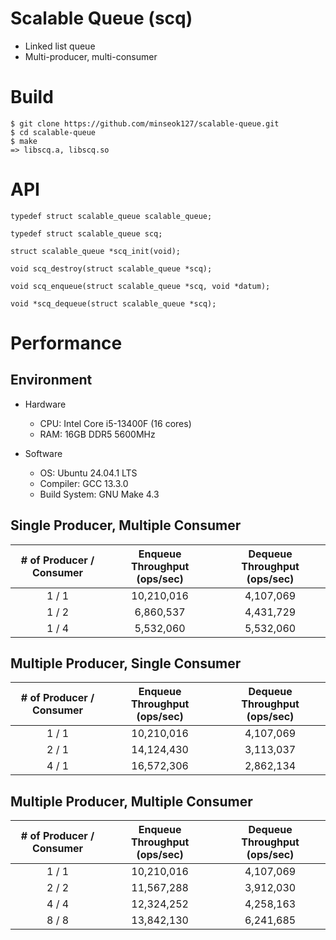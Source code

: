 # Scalable Queue (scq)
- Linked list queue
- Multi-producer, multi-consumer

# Build
```
$ git clone https://github.com/minseok127/scalable-queue.git
$ cd scalable-queue
$ make
=> libscq.a, libscq.so
```

# API
```
typedef struct scalable_queue scalable_queue;

typedef struct scalable_queue scq;

struct scalable_queue *scq_init(void);

void scq_destroy(struct scalable_queue *scq);

void scq_enqueue(struct scalable_queue *scq, void *datum);

void *scq_dequeue(struct scalable_queue *scq);
```

# Performance

## Environment

- Hardware
	- CPU: Intel Core i5-13400F (16 cores)
	- RAM: 16GB DDR5 5600MHz

- Software
	- OS: Ubuntu 24.04.1 LTS
	- Compiler: GCC 13.3.0
	- Build System: GNU Make 4.3

## Single Producer, Multiple Consumer

| # of Producer / Consumer  | Enqueue Throughput (ops/sec) |  Dequeue Throughput (ops/sec)  |
|:-------------------------:|:----------------------------:|:------------------------------:|
|	        1 / 1 	          |          10,210,016          |            4,107,069           |
|	        1 / 2 	          |           6,860,537          |            4,431,729           |
|	        1 / 4 	          |           5,532,060          |            5,532,060           |

## Multiple Producer, Single Consumer

| # of Producer / Consumer  | Enqueue Throughput (ops/sec) |  Dequeue Throughput (ops/sec)  |
|:-------------------------:|:----------------------------:|:------------------------------:|
|	        1 / 1 	          |          10,210,016          |            4,107,069           |
|	        2 / 1 	          |          14,124,430          |            3,113,037           |
|	        4 / 1 	          |          16,572,306          |            2,862,134           |

## Multiple Producer, Multiple Consumer

| # of Producer / Consumer  | Enqueue Throughput (ops/sec) |  Dequeue Throughput (ops/sec)  |
|:-------------------------:|:----------------------------:|:------------------------------:|
|	        1 / 1 	          |          10,210,016          |            4,107,069           |
|	        2 / 2 	          |          11,567,288          |            3,912,030           |
|	        4 / 4 	          |          12,324,252          |            4,258,163           |
|	        8 / 8 	          |          13,842,130          |            6,241,685           |
